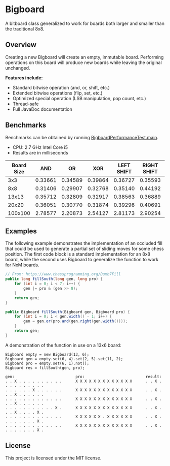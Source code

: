 # Bigboard #
A bitboard class generalized to work for boards both larger and smaller
than the traditional 8x8.

## Overview ##
Creating a new Bigboard will create an empty, immutable board.
Performing operations on this board will produce new boards while
leaving the original unchanged.

**Features include:**

* Standard bitwise operation (and, or, shift, etc.)
* Extended bitwise operations (flip, set, etc.)
* Optimized special operation (LSB manipulation, pop count, etc.)
* Thread-safe
* Full JavaDoc documentation

## Benchmarks ##

Benchmarks can be obtained by running [BigboardPerformanceTest.main](src/BigboardPerformanceTest.java).

* CPU: 2.7 GHz Intel Core i5
* Results are in milliseconds

| Board Size | AND     | OR      | XOR     | LEFT SHIFT | RIGHT SHIFT | Average | Avg. ops/ms  |
| ---------- | ------- | ------- | ------- | ---------- | ----------- | ------- | ------------ |
| 3x3        | 0.33661 | 0.34589 | 0.39864 | 0.36727    | 0.35593     | 0.36087 | 27,710.90263 |
| 8x8        | 0.31406 | 0.29907 | 0.32768 | 0.35140    | 0.44192     | 0.41900 | 23,866.37746 |
| 13x13      | 0.35712 | 0.32809 | 0.32917 | 0.38563    | 0.36889     | 0.43758 | 22,852.94953 |
| 20x20      | 0.36051 | 0.30770 | 0.31874 | 0.39296    | 0.40691     | 0.44488 | 22,478.06078 |
| 100x100    | 2.78577 | 2.20873 | 2.54127 | 2.81173    | 2.90254     | 2.73899 | 3,650.98667  |

## Examples ##
The following example demonstrates the implementation of an occluded
fill that could be used to generate a partial set of sliding moves for
some chess position. The first code block is a standard implementation
for an 8x8 board, while the second uses Bigboard to generalize the
function to work for NxM boards.
```java
// From: https://www.chessprogramming.org/Dumb7Fill
public long fillSouth(long gen, long pro) {
    for (int i = 0; i < 7; i++) {
        gen |= pro & (gen >> 8);
    }
    return gen;
}
```
```java
public Bigboard fillSouth(Bigboard gen, Bigboard pro) {
    for (int i = 0; i < gen.width() - 1; i++) {
        gen = gen.or(pro.and(gen.right(gen.width())));
    }
    return gen;
}
```
A demonstration of the function in use on a 13x6 board:
```
Bigboard empty = new Bigboard(13, 6);
Bigboard gen = empty.set(6, 4).set(2, 5).set(11, 2);
Bigboard pro = empty.set(6, 1).not();
Bigboard res = fillSouth(gen, pro);

gen:                           pro:                           result:
. . X . . . . . . . . . .      X X X X X X X X X X X X X      . . X . . . . . . . . . .
. . . . . . X . . . . . .      X X X X X X X X X X X X X      . . X . . . X . . . . . .
. . . . . . . . . . . . .      X X X X X X X X X X X X X      . . X . . . X . . . . . .
. . . . . . . . . . . X .      X X X X X X X X X X X X X      . . X . . . X . . . . X .
. . . . . . . . . . . . .      X X X X X X . X X X X X X      . . X . . . . . . . . X .
. . . . . . . . . . . . .      X X X X X X X X X X X X X      . . X . . . . . . . . X .
```

## License ##
This project is licensed under the MIT license.